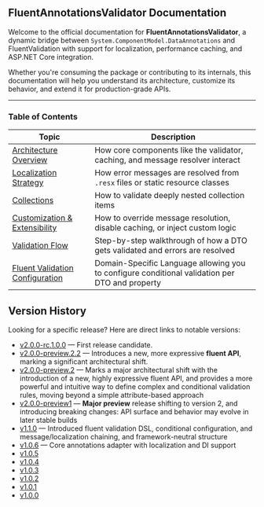 ## FluentAnnotationsValidator Documentation

Welcome to the official documentation for **FluentAnnotationsValidator**, a dynamic bridge between `System.ComponentModel.DataAnnotations` and FluentValidation with support for localization, performance caching, and ASP.NET Core integration.

Whether you're consuming the package or contributing to its internals, this documentation will help you understand its architecture, customize its behavior, and extend it for production-grade APIs.

---

### Table of Contents

| Topic | Description |
|-------|-------------|
| [Architecture Overview](architecture.md) | How core components like the validator, caching, and message resolver interact |
| [Localization Strategy](localization.md) | How error messages are resolved from `.resx` files or static resource classes |
| [Collections](collections.md) | How to validate deeply nested collection items |
| [Customization & Extensibility](customization.md) | How to override message resolution, disable caching, or inject custom logic |
| [Validation Flow](validation-flow.md) | Step-by-step walkthrough of how a DTO gets validated and errors are resolved |
| [Fluent Validation Configuration](configuration/fluent.md) | Domain-Specific Language allowing you to configure conditional validation per DTO and property |

## Version History

Looking for a specific release? Here are direct links to notable versions:

- [v2.0.0-rc.1.0.0](https://github.com/bigabdoul/fluent-annotations-validator/releases/tag/v2.0.0-rc.1.0.0) — First release candidate.
- [v2.0.0-preview.2.2](https://github.com/bigabdoul/fluent-annotations-validator/releases/tag/v2.0.0-preview.2.2) — Introduces a new, more expressive **fluent API**, marking a significant architectural shift.
- [v2.0.0-preview.2](https://github.com/bigabdoul/fluent-annotations-validator/releases/tag/v2.0.0-preview.2) — Marks a major architectural shift with the introduction of a new, highly expressive fluent API, and provides a more powerful and intuitive way to define complex and conditional validation rules, moving beyond a simple attribute-based approach
- [v2.0.0-preview1](https://github.com/bigabdoul/fluent-annotations-validator/releases/tag/v2.0.0-preview1) — **Major preview** release shifting to version 2, and introducing breaking changes: API surface and behavior may evolve in later stable builds
- [v1.1.0](https://github.com/bigabdoul/fluent-annotations-validator/releases/tag/v1.1.0) — Introduced fluent validation DSL, conditional configuration, and message/localization chaining, and framework-neutral structure
- [v1.0.6](https://github.com/bigabdoul/fluent-annotations-validator/releases/tag/v1.0.6) — Core annotations adapter with localization and DI support
- [v1.0.5](https://github.com/bigabdoul/fluent-annotations-validator/releases/tag/v1.0.5)
- [v1.0.4](https://github.com/bigabdoul/fluent-annotations-validator/releases/tag/v1.0.4)
- [v1.0.3](https://github.com/bigabdoul/fluent-annotations-validator/releases/tag/v1.0.3)
- [v1.0.2](https://github.com/bigabdoul/fluent-annotations-validator/releases/tag/v1.0.2)
- [v1.0.1](https://github.com/bigabdoul/fluent-annotations-validator/releases/tag/v1.0.1)
- [v1.0.0](https://github.com/bigabdoul/fluent-annotations-validator/releases/tag/v1.0.0)
